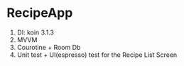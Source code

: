 # RecipeApp
1. DI: koin 3.1.3
2. MVVM
3. Courotine + Room Db
4. Unit test + UI(espresso) test for the Recipe List Screen
